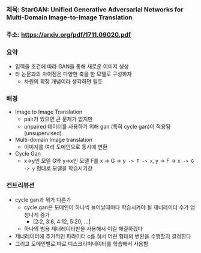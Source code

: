 ### 제목: StarGAN: Unified Generative Adversarial Networks for Multi-Domain Image-to-Image Translation

### 주소: https://arxiv.org/pdf/1711.09020.pdf

### 요약
- 입력을 조건에 따라 GAN을 통해 새로운 이미지 생성
- 타 논문과의 차이점은 다양한 축을 한 모델로 구성하자
  - 차원의 확장 개념이라 생각하면 될듯
  
### 배경
- Image to Image Translation
  - pair가 있으면 큰 문제가 없지만
  - unpaired 데이터를 사용하기 위해 gan (특히 cycle gan)이 적용됨 (unsupervised)
- Multi-domain Image translation
  - 이미지를 여러 도메인으로 동시에 변환
- Cycle Gan
  - x->y인 모델 G와 y->x인 모델 F를 x -> G -> y` -> F -> x`, y -> F -> x` -> G -> y` 형태로 모델을 학습시키장

### 컨트리뷰션
- cycle gan과 뭐가 다른가
  - cycle gan은 도메인이 하나씩 늘어날때마다 학습시켜야 될 제너레이터 수가 엄청나게 증가
    - [2:2, 3:6, 4:12, 5:20, ...]
  - 하나의 범용 제너레이터만을 사용해서 이걸 해결하겠다
- 제너레이터에 추가적인 파라미터 c를 줘서 어떤 형태의 변환을 수행할지 결정한다
- 그리고 도메인별로 따로 디스크리미네이터를 학습해서 사용함


